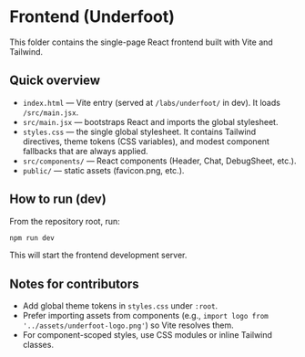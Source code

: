 # Frontend (Underfoot)

This folder contains the single-page React frontend built with Vite and Tailwind.

## Quick overview

- `index.html` — Vite entry (served at `/labs/underfoot/` in dev). It loads `/src/main.jsx`.
- `src/main.jsx` — bootstraps React and imports the global stylesheet.
- `styles.css` — the single global stylesheet. It contains Tailwind directives, theme tokens (CSS variables), and modest component fallbacks that are always applied.
- `src/components/` — React components (Header, Chat, DebugSheet, etc.).
- `public/` — static assets (favicon.png, etc.).

## How to run (dev)

From the repository root, run:
```bash
npm run dev
```
This will start the frontend development server.

## Notes for contributors

- Add global theme tokens in `styles.css` under `:root`.
- Prefer importing assets from components (e.g., `import logo from '../assets/underfoot-logo.png'`) so Vite resolves them.
- For component-scoped styles, use CSS modules or inline Tailwind classes.
